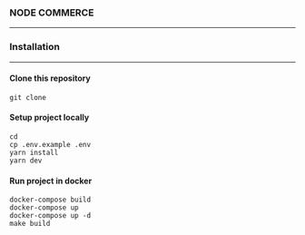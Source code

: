 ### NODE COMMERCE

___

### Installation

---

#### Clone this repository

```
git clone
```

#### Setup project locally

```
cd
cp .env.example .env
yarn install
yarn dev
```

#### Run project in docker

```
docker-compose build
docker-compose up
docker-compose up -d
make build
```

